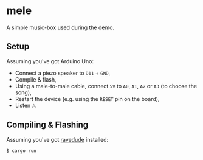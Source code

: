 # mele

A simple music-box used during the demo.

## Setup

Assuming you've got Arduino Uno:

- Connect a piezo speaker to `D11` + `GND`,
- Compile & flash,
- Using a male-to-male cable, connect `5V` to `A0`, `A1`, `A2` or `A3` (to choose the song),
- Restart the device (e.g. using the `RESET` pin on the board),
- Listen 🎶.

## Compiling & Flashing

Assuming you've got [ravedude](https://crates.io/crates/ravedude) installed:

```bash
$ cargo run
```
